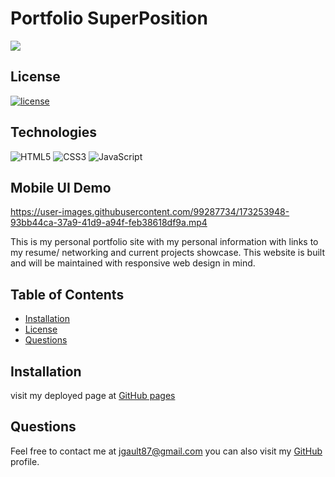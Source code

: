 # Portfolio SuperPosition
  
![](demo.gif)

## License
[![license](https://img.shields.io/badge/License-MIT-green.svg)](https://opensource.org/licenses/MIT)

 
  
  ## Technologies
![HTML5](https://img.shields.io/badge/html5-%23E34F26.svg?style=for-the-badge&logo=html5&logoColor=white)
![CSS3](https://img.shields.io/badge/css3-%231572B6.svg?style=for-the-badge&logo=css3&logoColor=white)
![JavaScript](https://img.shields.io/badge/javascript-%23323330.svg?style=for-the-badge&logo=javascript&logoColor=%23F7DF1E)


  ## Mobile UI Demo 

https://user-images.githubusercontent.com/99287734/173253948-93bb44ca-37a9-41d9-a94f-feb38618df9a.mp4


  This is my personal portfolio site with my personal information with links to my resume/ networking and current projects showcase.
  This website is built and will be maintained with responsive web design in mind.
  

  ## Table of Contents
  * [Installation](#installation)
  * [License](#license)
  * [Questions](#questions)
  
  ## Installation 
  visit my deployed page at [GitHub pages](https://jgault87.github.io/portfolio_superposition)


  ## Questions 
  
  Feel free to contact me at jgault87@gmail.com 
  you can also visit my [GitHub](https://github.com/jgault87) profile.
  



